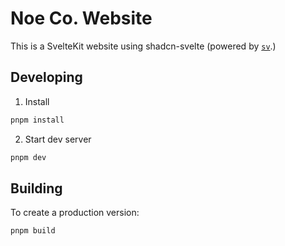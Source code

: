 # Noe Co. Website

This is a SvelteKit website using shadcn-svelte (powered by [`sv`](https://github.com/sveltejs/cli).)

## Developing

1. Install

```bash
pnpm install
```

2. Start dev server

```bash
pnpm dev
```

## Building

To create a production version:

```bash
pnpm build
```
